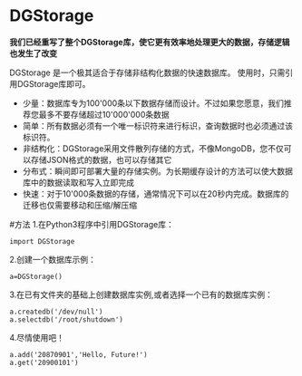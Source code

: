 # DGStorage
**我们已经重写了整个DGStorage库，使它更有效率地处理更大的数据，存储逻辑也发生了改变**

DGStorage 是一个极其适合于存储非结构化数据的快速数据库。
使用时，只需引用DGStorage库即可。
+ 少量：数据库专为100'000条以下数据存储而设计。不过如果您愿意，我们推荐您最多不要存储超过10'000'000条数据
+ 简单：所有数据必须有一个唯一标识符来进行标识，查询数据时也必须通过该标识符。
+ 非结构化：DGStorage采用文件散列存储的方式，不像MongoDB，您不仅可以存储JSON格式的数据，也可以存储其它
+ 分布式：瞬间即可部署大量的存储实例。为长期缓存设计的方法可以使大数据库中的数据读取和写入立即完成
+ 快速：对于10'000条数据的存储，通常情况下可以在20秒内完成。数据库的迁移也仅需要移动和压缩/解压缩

#方法
1.在Python3程序中引用DGStorage库：
    
    import DGStorage
    
2.创建一个数据库示例：
    
    a=DGStorage()
    
3.在已有文件夹的基础上创建数据库实例,或者选择一个已有的数据库实例：
    
    a.createdb('/dev/null')
    a.selectdb('/root/shutdown')
    
4.尽情使用吧！
    
    a.add('20870901','Hello, Future!')
    a.get('20900101')
    
